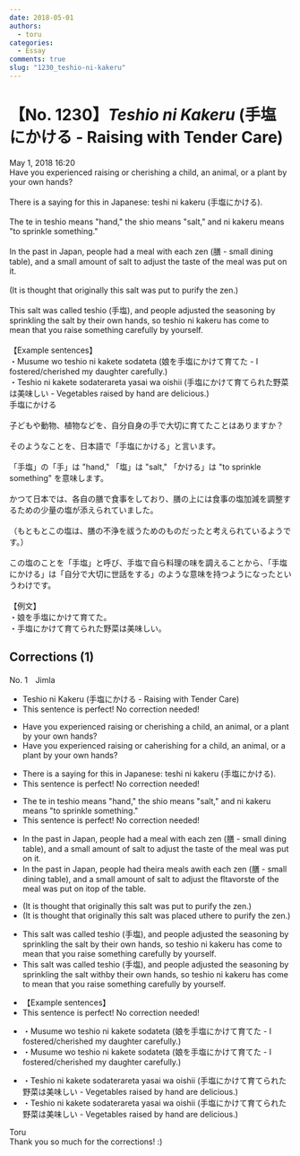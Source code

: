 ```yaml
---
date: 2018-05-01
authors:
  - toru
categories:
  - Essay
comments: true
slug: "1230_teshio-ni-kakeru"
---
```


# 【No. 1230】<strong><em>Teshio ni Kakeru</strong></em> (手塩にかける - Raising with Tender Care)
<div class="date">May 1, 2018 16:20</div>
<div id="post"><div id="body_show_ori">
Have you experienced raising or cherishing a child, an animal, or a plant by your own hands?<br/><br/>There is a saying for this in Japanese: teshi ni kakeru (手塩にかける).<br/><br/>The te in teshio means "hand," the shio means "salt," and ni kakeru means "to sprinkle something."<br/><br/>In the past in Japan, people had a meal with each zen (膳 - small dining table), and a small amount of salt to adjust the taste of the meal was put on it.<br/><br/>(It is thought that originally this salt was put to purify the zen.)<br/><br/>This salt was called teshio (手塩), and people adjusted the seasoning by sprinkling the salt by their own hands, so teshio ni kakeru has come to mean that you raise something carefully by yourself.<br/><br/>【Example sentences】<br/>・Musume wo teshio ni kakete sodateta (娘を手塩にかけて育てた - I fostered/cherished my daughter carefully.)<br/>・Teshio ni kakete sodaterareta yasai wa oishii (手塩にかけて育てられた野菜は美味しい - Vegetables raised by hand are delicious.)
</div></div>

<!-- more -->

<div id="post_ja"><div id="body_show_mo">
手塩にかける<br/><br/>子どもや動物、植物などを、自分自身の手で大切に育てたことはありますか？<br/><br/>そのようなことを、日本語で「手塩にかける」と言います。<br/><br/>「手塩」の「手」は "hand," 「塩」は "salt," 「かける」は "to sprinkle something" を意味します。<br/><br/>かつて日本では、各自の膳で食事をしており、膳の上には食事の塩加減を調整するための少量の塩が添えられていました。<br/><br/>（もともとこの塩は、膳の不浄を祓うためのものだったと考えられているようです。）<br/><br/>この塩のことを「手塩」と呼び、手塩で自ら料理の味を調えることから、「手塩にかける」は「自分で大切に世話をする」のような意味を持つようになったというわけです。<br/><br/>【例文】<br/>・娘を手塩にかけて育てた。<br/>・手塩にかけて育てられた野菜は美味しい。
</div></div>

## Corrections (1)
<div id="block"><div class="first_name"> No. 1　<span class="just_name">Jimla </span></div><div id="block2">
<ul class="correction_field">
<li class="incorrect">Teshio ni Kakeru (手塩にかける - Raising with Tender Care)</li>
<li class="corrected perfect">This sentence is perfect! No correction needed!</li>
</ul>
<ul class="correction_field">
<li class="incorrect">Have you experienced raising or cherishing a child, an animal, or a plant by your own hands?</li>
<li class="corrected correct">
Have you experienced raising or c<span class="f_red">a</span><span class="f_gray"><span class="sline">he</span></span>ri<span class="f_gray"><span class="sline">shi</span></span>ng <span class="f_red">for </span>a child, an animal, or a plant by your own hands?
</li>
</ul>
<ul class="correction_field">
<li class="incorrect">There is a saying for this in Japanese: teshi ni kakeru (手塩にかける).</li>
<li class="corrected perfect">This sentence is perfect! No correction needed!</li>
</ul>
<ul class="correction_field">
<li class="incorrect">The te in teshio means "hand," the shio means "salt," and ni kakeru means "to sprinkle something."</li>
<li class="corrected perfect">This sentence is perfect! No correction needed!</li>
</ul>
<ul class="correction_field">
<li class="incorrect">In the past in Japan, people had a meal with each zen (膳 - small dining table), and a small amount of salt to adjust the taste of the meal was put on it.</li>
<li class="corrected correct">
In the past in Japan, people had <span class="f_red">their</span><span class="f_gray"><span class="sline">a</span></span> meal<span class="f_red">s</span> <span class="f_red">a</span><span class="f_gray"><span class="sline">wi</span></span>t<span class="f_gray"><span class="sline">h</span></span> <span class="f_gray"><span class="sline">each </span></span>zen (膳 - small dining table), and a small amount of salt to adjust the <span class="f_red">fl</span><span class="f_gray"><span class="sline">t</span></span>a<span class="f_red">vor</span><span class="f_gray"><span class="sline">ste</span></span> of the meal was put on <span class="f_gray"><span class="sline">i</span></span>t<span class="f_red">op of the table</span>.
</li>
</ul>
<ul class="correction_field">
<li class="incorrect">(It is thought that originally this salt was put to purify the zen.)</li>
<li class="corrected correct">
(It is thought that originally this salt was p<span class="f_red">laced </span><span class="f_gray"><span class="sline">u</span></span>t<span class="f_red">here</span> to purify the zen.)
</li>
</ul>
<ul class="correction_field">
<li class="incorrect">This salt was called teshio (手塩), and people adjusted the seasoning by sprinkling the salt by their own hands, so teshio ni kakeru has come to mean that you raise something carefully by yourself.</li>
<li class="corrected correct">
This salt was called teshio (手塩), and people adjusted the seasoning by sprinkling the salt <span class="f_red">with</span><span class="f_gray"><span class="sline">by</span></span> their own hands, so teshio ni kakeru has come to mean that you raise something carefully by yourself.
</li>
</ul>
<ul class="correction_field">
<li class="incorrect">【Example sentences】</li>
<li class="corrected perfect">This sentence is perfect! No correction needed!</li>
</ul>
<ul class="correction_field">
<li class="incorrect">・Musume wo teshio ni kakete sodateta (娘を手塩にかけて育てた - I fostered/cherished my daughter carefully.)</li>
<li class="corrected correct">
・Musume wo teshio ni kakete sodateta (娘を手塩にかけて育てた - I fostered/cherished my daughter carefully.)
</li>
</ul>
<ul class="correction_field">
<li class="incorrect">・Teshio ni kakete sodaterareta yasai wa oishii (手塩にかけて育てられた野菜は美味しい - Vegetables raised by hand are delicious.)</li>
<li class="corrected correct">
・Teshio ni kakete sodaterareta yasai wa oishii (手塩にかけて育てられた野菜は美味しい - Vegetables raised by hand are delicious.)
</li>
</ul>
</div><div class="name"><span class="just_name">Toru</span><br>
Thank you so much for the corrections! :)
</div>
</div>
